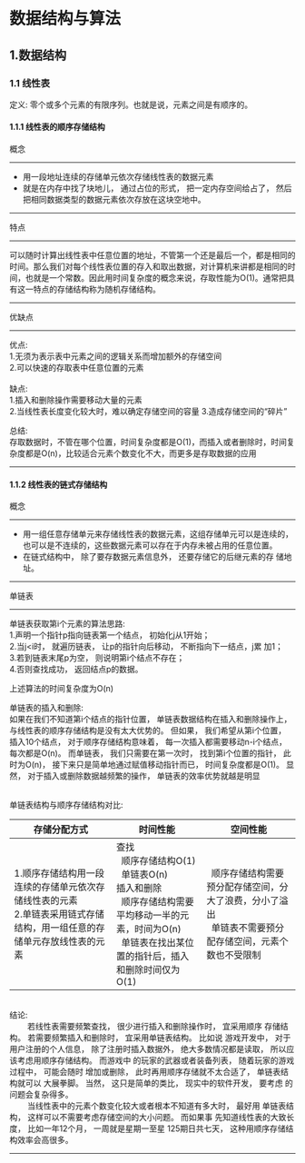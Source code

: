 # 数据结构与算法

## 1.数据结构
### 1.1 线性表
定义: 零个或多个元素的有限序列。也就是说，元素之间是有顺序的。
#### 1.1.1 线性表的顺序存储结构

概念

----

- 用一段地址连续的存储单元依次存储线性表的数据元素<br>
- 就是在内存中找了块地儿， 通过占位的形式， 把一定内存空间给占了， 然后把相同数据类型的数据元素依次存放在这块空地中。

----

特点

----

可以随时计算出线性表中任意位置的地址，不管第一个还是最后一个，都是相同的时间。那么我们对每个线性表位置的存入和取出数据，对计算机来讲都是相同的时间，也就是一个常数。因此用时间复杂度的概念来说，存取性能为O(1)。通常把具有这一特点的存储结构称为随机存储结构。

----

优缺点

----
优点:<br>
1.无须为表示表中元素之间的逻辑关系而增加额外的存储空间<br>
2.可以快速的存取表中任意位置的元素<br>
<br>
缺点:<br>
1.插入和删除操作需要移动大量的元素<br>
2.当线性表长度变化较大时，难以确定存储空间的容量
3.造成存储空间的“碎片”
<br>

总结:<br>
存取数据时，不管在哪个位置，时间复杂度都是O(1)，而插入或者删除时，时间复杂度都是O(n)，比较适合元素个数变化不大，而更多是存取数据的应用

----

#### 1.1.2 线性表的链式存储结构

概念

----

- 用一组任意存储单元来存储线性表的数据元素，这组存储单元可以是连续的，也可以是不连续的，这些数据元素可以存在于内存未被占用的任意位置。
- 在链式结构中， 除了要存数据元素信息外， 还要存储它的后继元素的存
储地址。


----

单链表

----

单链表获取第i个元素的算法思路:<br>
1.声明一个指针p指向链表第一个结点， 初始化j从1开始；<br>
2.当j<i时， 就遍历链表， 让p的指针向后移动， 不断指向下一结点，j累
加1；<br>
3.若到链表末尾p为空， 则说明第i个结点不存在；<br>
4.否则查找成功， 返回结点p的数据。<br>

上述算法的时间复杂度为O(n)<br>

单链表的插入和删除:<br>
如果在我们不知道第i个结点的指针位置， 单链表数据结构在插入和删除操作上， 与线性表的顺序存储结构是没有太大优势的。 但如果， 我们希望从第i个位置， 插入10个结点， 对于顺序存储结构意味着， 每一次插入都需要移动n-i个结点， 每次都是O(n)。 而单链表， 我们只需要在第一次时， 找到第i个位置的指针， 此时为O(n)， 接下来只是简单地通过赋值移动指针而已， 时间复杂度都是O(1)。 显然， 对于插入或删除数据越频繁的操作， 单链表的效率优势就越是明显

<br>
单链表结构与顺序存储结构对比:<br>

存储分配方式|时间性能|空间性能
-----|-----|-----
1.顺序存储结构用一段连续的存储单元依次存储线性表的元素<br>2.单链表采用链式存储结构，用一组任意的存储单元存放线性表的元素|查找<br>&nbsp;&nbsp;顺序存储结构O(1)<br>&nbsp;&nbsp;单链表O(n)<br>插入和删除<br>&nbsp;&nbsp;顺序存储结构需要平均移动一半的元素，时间为O(n)<br>&nbsp;&nbsp;单链表在找出某位置的指针后，插入和删除时间仅为O(1)|&nbsp;&nbsp;顺序存储结构需要预分配存储空间，分大了浪费，分小了溢出<br>&nbsp;&nbsp;单链表不需要预分配存储空间，元素个数也不受限制

<br>
结论:<br>
&nbsp;&nbsp;&nbsp;&nbsp;&nbsp;&nbsp;&nbsp;&nbsp;若线性表需要频繁查找， 很少进行插入和删除操作时， 宜采用顺序
存储结构。 若需要频繁插入和删除时， 宜采用单链表结构。 比如说
游戏开发中， 对于用户注册的个人信息， 除了注册时插入数据外，
绝大多数情况都是读取， 所以应该考虑用顺序存储结构。 而游戏中
的玩家的武器或者装备列表， 随着玩家的游戏过程中， 可能会随时
增加或删除， 此时再用顺序存储就不太合适了， 单链表结构就可以
大展拳脚。 当然， 这只是简单的类比， 现实中的软件开发， 要考虑
的问题会复杂得多。<br>
&nbsp;&nbsp;&nbsp;&nbsp;&nbsp;&nbsp;&nbsp;&nbsp;当线性表中的元素个数变化较大或者根本不知道有多大时， 最好用
单链表结构， 这样可以不需要考虑存储空间的大小问题。 而如果事
先知道线性表的大致长度， 比如一年12个月， 一周就是星期一至星
125期日共七天， 这种用顺序存储结构效率会高很多。

----